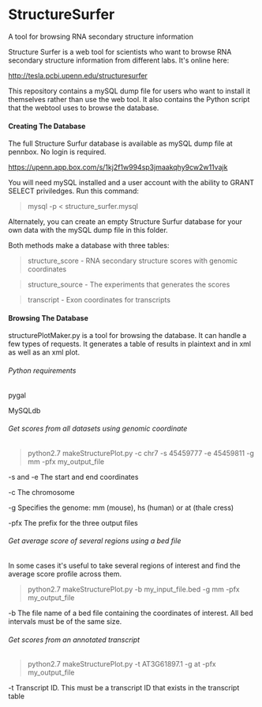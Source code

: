 # StructureSurfer
A tool for browsing RNA secondary structure information

Structure Surfer is a web tool for scientists who want to browse RNA secondary structure information from different labs. It's online here:

http://tesla.pcbi.upenn.edu/structuresurfer

This repository contains a mySQL dump file for users who want to install it themselves rather than use the web tool. It also contains the Python script that the webtool uses to browse the database.

#### Creating The Database
The full Structure Surfur database is available as mySQL dump file at pennbox. No login is required.

https://upenn.app.box.com/s/1kj2f1w994sp3jmaakqhy9cw2w11vajk

You will need mySQL installed and a user account with the ability to GRANT SELECT priviledges. Run this command:
>mysql -p < structure_surfer.mysql

Alternately, you can create an empty Structure Surfur database for your own data with the mySQL dump file in this folder.

Both methods make a database with three tables:
>structure_score - RNA secondary structure scores with genomic coordinates

>structure_source - The experiments that generates the scores

>transcript - Exon coordinates for transcripts

#### Browsing The Database
structurePlotMaker.py is a tool for browsing the database. It can handle a few types of requests. It generates a table of results in plaintext and in xml as well as an xml plot.

###### Python requirements
pygal

MySQLdb


###### Get scores from all datasets using genomic coordinate
>python2.7 makeStructurePlot.py -c chr7 -s 45459777 -e 45459811 -g mm -pfx my_output_file

-s and -e The start and end coordinates

-c The chromosome

-g Specifies the genome: mm (mouse), hs (human) or at (thale cress)

-pfx The prefix for the three output files

###### Get average score of several regions using a bed file
In some cases it's useful to take several regions of interest and find the average score profile across them. 

>python2.7 makeStructurePlot.py -b my_input_file.bed -g mm -pfx my_output_file

-b The file name of a bed file containing the coordinates of interest. All bed intervals must be of the same size. 

###### Get scores from an annotated transcript
>python2.7 makeStructurePlot.py -t AT3G61897.1 -g at -pfx my_output_file

-t Transcript ID. This must be a transcript ID that exists in the transcript table


